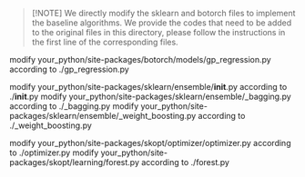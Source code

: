 >[!NOTE] We directly modify the sklearn and botorch files to implement the baseline algorithms. We provide the codes that need to be added to the original files in this directory, please follow the instructions in the first line of the corresponding files.

modify your_python/site-packages/botorch/models/gp_regression.py according to ./gp_regression.py

modify your_python/site-packages/sklearn/ensemble/__init__.py according to ./__init__.py
modify your_python/site-packages/sklearn/ensemble/_bagging.py according to ./_bagging.py
modify your_python/site-packages/sklearn/ensemble/_weight_boosting.py according to ./_weight_boosting.py

modify your_python/site-packages/skopt/optimizer/optimizer.py according to ./optimizer.py
modify your_python/site-packages/skopt/learning/forest.py according to ./forest.py
